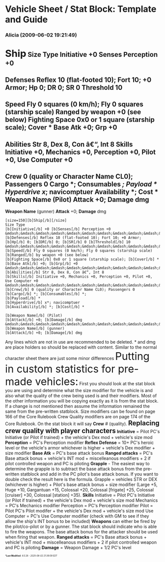 # Vehicle Sheet / Stat Block: Template and Guide

### **Alicia** (2009-06-02 19:21:49)

<span style="font-size: 1.50em;">**Ship**</span>
Size Type
**Initiative** +0 **Senses** Perception +0
-------------------------------------------------------------------------
**Defenses** Reflex 10 (flat-footed 10); Fort 10; +0 Armor;
**Hp** 0; **DR** 0; **SR** 0 **Threshold** 10
-------------------------------------------------------------------------
**Speed** Fly 0 squares (0 km/h); Fly 0 squares (starship scale)
**Ranged** by weapon +0 (see below)
**Fighting Space** 0x0 or 1 square (starship scale); **Cover** *
**Base Atk** +0; **Grp** +0
-------------------------------------------------------------------------
**Abilities** Str 8, Dex 8, Con â€“, Int 8
**Skills** Initiative +0, Mechanics +0, Perception +0, Pilot +0, Use Computer +0
-------------------------------------------------------------------------
**Crew** 0 (quality or Character Name CL0); Passengers 0
**Cargo** *; **Consumables** *;
**Payload** *
**Hyperdrive** x*; navicomptuer
**Availability** *; **Cost** *
**Weapon Name** (Pilot)
**Attack** +0; **Damage** dmg
----------------------------------------------------
**Weapon Name** (gunner)
**Attack** +0; **Damage** dmg

```
[size=150][b]Ship[/b][/size]
Size Type
[b]Initiative[/b] +0 [b]Senses[/b] Perception +0
&mdash;&mdash;&mdash;&mdash;&mdash;&mdash;&mdash;&mdash;&mdash;&mdash;&mdash;&mdash;&mdash;&mdash;&mdash;&mdash;&mdash;&mdash;&mdash;&mdash;&mdash;&mdash;&mdash;&mdash;-
[b]Defenses[/b] Reflex 10 (flat-footed 10); Fort 10; +0 Armor;
[b]Hp[/b] 0; [b]DR[/b] 0; [b]SR[/b] 0 [b]Threshold[/b] 10
&mdash;&mdash;&mdash;&mdash;&mdash;&mdash;&mdash;&mdash;&mdash;&mdash;&mdash;&mdash;&mdash;&mdash;&mdash;&mdash;&mdash;&mdash;&mdash;&mdash;&mdash;&mdash;&mdash;&mdash;-
[b]Speed[/b] Fly 0 squares (0 km/h); Fly 0 squares (starship scale)
[b]Ranged[/b] by weapon +0 (see below)
[b]Fighting Space[/b] 0x0 or 1 square (starship scale); [b]Cover[/b] *
[b]Base Atk[/b] +0; [b]Grp[/b] +0
&mdash;&mdash;&mdash;&mdash;&mdash;&mdash;&mdash;&mdash;&mdash;&mdash;&mdash;&mdash;&mdash;&mdash;&mdash;&mdash;&mdash;&mdash;&mdash;&mdash;&mdash;&mdash;&mdash;&mdash;-
[b]Abilities[/b] Str 8, Dex 8, Con â€“, Int 8
[b]Skills[/b] Initiative +0, Mechanics +0, Perception +0, Pilot +0, Use Computer +0
&mdash;&mdash;&mdash;&mdash;&mdash;&mdash;&mdash;&mdash;&mdash;&mdash;&mdash;&mdash;&mdash;&mdash;&mdash;&mdash;&mdash;&mdash;&mdash;&mdash;&mdash;&mdash;&mdash;&mdash;-
[b]Crew[/b] 0 (quality or Character Name CL0); Passengers 0
[b]Cargo[/b] *; [b]Consumables[/b] *;
[b]Payload[/b] *
[b]Hyperdrive[/b] x*; navicomptuer
[b]Availability[/b] *; [b]Cost[/b] *

[b]Weapon Name[/b] (Pilot)
[b]Attack[/b] +0; [b]Damage[/b] dmg
&mdash;&mdash;&mdash;&mdash;&mdash;&mdash;&mdash;&mdash;&mdash;&mdash;&mdash;&mdash;&mdash;&mdash;&mdash;&mdash;&mdash;-
[b]Weapon Name[/b] (gunner)
[b]Attack[/b] +0; [b]Damage[/b] dmg

```

Any lines which are not in use are recommended to be deleted. * and dmg are place holders so should be replaced with content.
Similar to the normal character sheet there are just some minor differences
<span style="font-size: 2.40em;">Putting in custom statistics for pre-made vehicles:</span>
First you should look at the stat block you are using and determine what the size modifier for the vehicle is and also what the quality of the crew being used is and their modifiers. Most of the other information you will be copying exactly as it is from the stat block. If a change is not mentioned then assume the information remained the same from the pre-written statblock.
Size modifiers can be found on page 166 of the Core Rulebook
Crew Quality modifiers are on page 174 of the Core Rulebook. On the stat block it will say **Crew** # (quality).
**<span style="font-size: 1.50em;">Replacing crew quality with player characters</span>**
**Initiative** = Pilot PC's Initiative (or Pilot if trained) + the vehicle's Dex mod + vehicle's size mod
**Perception** = PC's Perception modifier
**Reflex Defense** = 10+ PC's heroic level or the vehicle's armor whichever is higher + vehicle's Dex modifier + size modifier
**Base Atk** = PC's base attack bonus
**Ranged attacks** = PC's Base attack bonus + vehicle's INT mod + miscelleanous modifiers + 2 if pilot controlled weapon and PC is piloting
**Grapple** - The easiest way to determine the grapple is to subtract the base attack bonus from the pre-written statblock and add in the PC pilot's base attack bonus. If you want to double check the result here is the formula. Grapple = vehicles STR or DEX (whichever is higher) + Pilot's base attack bonus + size modifier (Large +5, Huge +10, Gargantuan +15, Colossal +20, Colossal [frigate] +25, Colossal [cruiser] +30, Colossal [station] +35).
**Skills**
Initiative = Pilot PC's Initiative (or Pilot if trained) + the vehicle's Dex mod + vehicle's size mod
Mechanics = PC's Mechanics modifier
Perception = PC's Perception modifier
Pilot = Pilot PC's Pilot modifer + the vehicle's Dex mod + vehicle's size mod
Use Computer = PC's Use Computer modifier (check with GM to see if they allow the ship's INT bonus to be included)
**Weapons** can either be fired by the pilot/co-pilot or by a gunner. The stat block should indicate who is able to fire the weapons. The base attack bonus for the attacker should be used when firing that weapon.
**Ranged attacks** = PC's Base attack bonus + vehicle's INT mod + miscelleanous modifiers + 2 if pilot controlled weapon and PC is piloting
**Damage** = Weapon Damage + 1/2 PC's level



<span style="font-size: 0.5em;">***Last Modified**: 4.0.28 - *2025-06-02 21:39:09 EDT*</span>